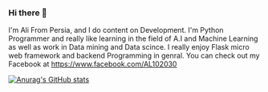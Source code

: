 ### Hi there 👋
I'm Ali From Persia, and I do content on Development. I'm Python Programmer and really like learning in the field of A.I and Machine Learning as well as work in Data mining and Data scince. I really enjoy Flask micro web framework and backend Programming in genral. You can check out my Facebook at https://www.facebook.com/AL102030 

[![Anurag's GitHub stats](https://github-readme-stats.vercel.app/api?username=Al102030)](https://github.com/anuraghazra/github-readme-stats)
